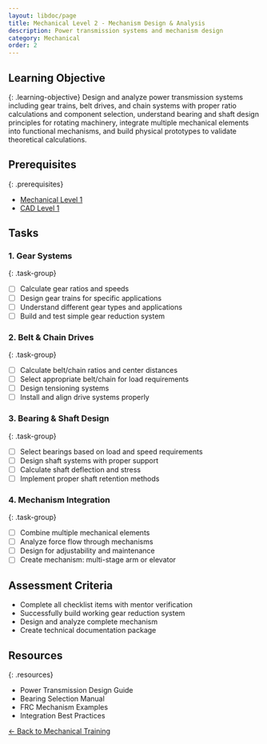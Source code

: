 ```yaml
---
layout: libdoc/page
title: Mechanical Level 2 - Mechanism Design & Analysis
description: Power transmission systems and mechanism design
category: Mechanical
order: 2
---
```


## Learning Objective
{: .learning-objective}
Design and analyze power transmission systems including gear trains, belt drives, and chain systems with proper ratio calculations and component selection, understand bearing and shaft design principles for rotating machinery, integrate multiple mechanical elements into functional mechanisms, and build physical prototypes to validate theoretical calculations.

## Prerequisites
{: .prerequisites}
- [Mechanical Level 1](../mechanical/level-1)
- [CAD Level 1](../cad/level-1)

## Tasks

### 1. Gear Systems
{: .task-group}
- [ ] Calculate gear ratios and speeds
- [ ] Design gear trains for specific applications
- [ ] Understand different gear types and applications
- [ ] Build and test simple gear reduction system

### 2. Belt & Chain Drives
{: .task-group}
- [ ] Calculate belt/chain ratios and center distances
- [ ] Select appropriate belt/chain for load requirements
- [ ] Design tensioning systems
- [ ] Install and align drive systems properly

### 3. Bearing & Shaft Design
{: .task-group}
- [ ] Select bearings based on load and speed requirements
- [ ] Design shaft systems with proper support
- [ ] Calculate shaft deflection and stress
- [ ] Implement proper shaft retention methods

### 4. Mechanism Integration
{: .task-group}
- [ ] Combine multiple mechanical elements
- [ ] Analyze force flow through mechanisms
- [ ] Design for adjustability and maintenance
- [ ] Create mechanism: multi-stage arm or elevator

## Assessment Criteria
- Complete all checklist items with mentor verification
- Successfully build working gear reduction system
- Design and analyze complete mechanism
- Create technical documentation package

## Resources
{: .resources}
- Power Transmission Design Guide
- Bearing Selection Manual
- FRC Mechanism Examples
- Integration Best Practices

[← Back to Mechanical Training](../)